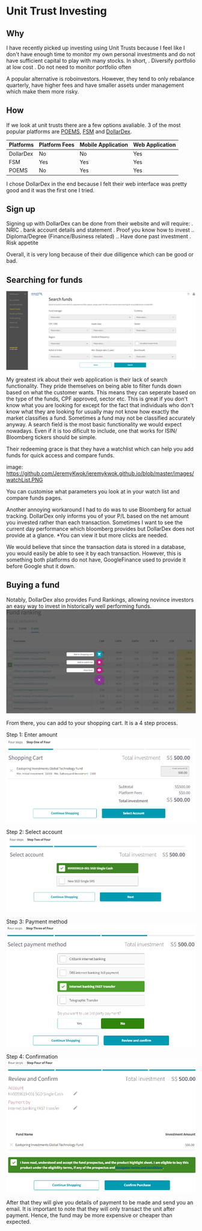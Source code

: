 # Unit Trust Investing
## Why
I have recently picked up investing using Unit Trusts because I feel like I don't have enough time to monitor my own personal investments and do not have sufficient capital to play with many stocks. In short,
. Diversify portfolio at low cost
. Do not need to monitor portfolio often

A popular alternative is roboinvestors. However, they tend to only rebalance quarterly, have higher fees and have smaller assets under management which make them more risky.

## How
If we look at unit trusts there are a few options avaliable. 3 of the most popular platforms are [POEMS](https://www.poems.com.sg/), [FSM](https://secure.fundsupermart.com/fsm/home) and [DollarDex](https://www.dollardex.com/sgn/).

| Platforms  | Platform Fees | Mobile Application  | Web Application  |
| ------------- | ------------- | ------------- | ------------- |
| DollarDex  | No  | No  | Yes  |
| FSM  | Yes  | Yes  | Yes  |
| POEMS  | No  | Yes  | Yes  |

I chose DollarDex in the end because I felt their web interface was pretty good and it was the first one I tried.

## Sign up
Signing up with DollarDex can be done from their website and will require:
. NRIC
. bank account details and statement
. Proof you know how to invest
.. Diploma/Degree (Finance/Business related)
.. Have done past investment
. Risk appetite

Overall, it is very long because of their due dilligence which can be good or bad.

## Searching for funds

![Image of searchPage](https://github.com/JeremyKwok/jeremykwok.github.io/blob/master/images/searchFunds.PNG)

My greatest irk about their web application is their lack of search functionality. They pride themselves on being able to filter funds down based on what the customer wants. This means they can seperate based on the type of the funds, CPF approved, sector etc. This is great if you don't know what you are looking for except for the fact that individuals who don't know what they are looking for usually may not know how exactly the market classifies a fund. Sometimes a fund may not be classified accurately anyway. A search field is the most basic functionality we would expect nowadays. Even if it is too dificult to include, one that works for ISIN/ Bloomberg tickers should be simple.

Their redeeming grace is that they have a watchlist which can help you add funds for quick access and compare funds.

image: https://github.com/JeremyKwok/jeremykwok.github.io/blob/master/images/watchList.PNG

You can customise what parameters you look at in your watch list and compare funds pages.

Another annoying workaround I had to do was to use Bloomberg for actual tracking. DollarDex only informs you of your P/L based on the net amount you invested rather than each transaction. Sometimes I want to see the current day performance which bloomberg provides but DollarDex does not provide at a glance. *You can view it but more clicks are needed.

We would believe that since the transaction data is stored in a database, you would easily be able to see it by each transaction. However, this is something both platforms do not have, GoogleFinance used to provide it before Google shut it down.

## Buying a fund
Notably, DollarDex also provides Fund Rankings, allowing novince investors an easy way to invest in historically well performing funds.
![Image of fundRanking](https://github.com/JeremyKwok/jeremykwok.github.io/blob/master/images/FundRanking.PNG)

From there, you can add to your shopping cart. It is a 4 step process.

Step 1: Enter amount
![Image of stepone](https://github.com/JeremyKwok/jeremykwok.github.io/blob/master/images/stepone.PNG)

Step 2: Select account
![Image of steptwo](https://github.com/JeremyKwok/jeremykwok.github.io/blob/master/images/steptwo.PNG)

Step 3: Payment method
![Image of stepthree](https://github.com/JeremyKwok/jeremykwok.github.io/blob/master/images/stepthree.PNG)

Step 4: Confirmation
![Image of stepfour](https://github.com/JeremyKwok/jeremykwok.github.io/blob/master/images/stepfour.PNG)

After that they will give you details of payment to be made and send you an email. It is important to note that they will only transact the unit after payment. Hence, the fund may be more expensive or cheaper than expected.
